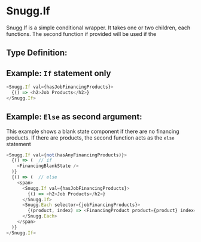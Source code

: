 # Snugg.If

Snugg.If is a simple conditional wrapper. It takes one or two children, each functions. The second function if provided will be used if the


## Type Definition:


## Example: `If` statement only

```js
<Snugg.If val={hasJobFinancingProducts}>
  {() => <h2>Job Products</h2>}
</Snugg.If>
```


## Example: `Else` as second argument:
This example shows a blank state component if there are no financing products.
If there are products, the second function acts as the `else` statement

```js
<Snugg.If val={not(hasAnyFinancingProducts)}>
  {() => (  // if
    <FinancingBlankState />
  )}
  {() => (  // else
    <span>
      <Snugg.If val={hasJobFinancingProducts}>
        {() => <h2>Job Products</h2>}
      </Snugg.If>
      <Snugg.Each selector={jobFinancingProducts}>
        {(product, index) => <FinancingProduct product={product} index={index} isEditable={true}/>}
      </Snugg.Each>
    </span>
  )}
</Snugg.If>
```
